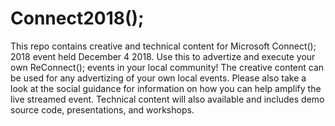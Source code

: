 # Connect2018();
This repo contains creative and technical content for Microsoft Connect(); 2018 event held December 4 2018. Use this to advertize and execute your own ReConnect(); events in your local community! The creative content can be used for any advertizing of your own local events. Please also take a look at the social guidance for information on how you can help amplify the live streamed event. Technical content will also available and includes demo source code, presentations, and workshops.
